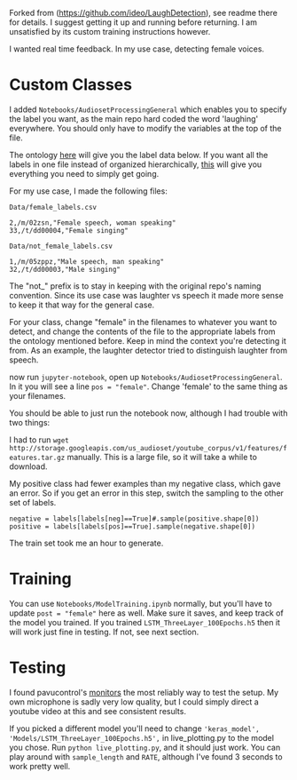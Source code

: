 Forked from (https://github.com/ideo/LaughDetection), see readme there for details. I suggest getting it up and running before returning. I am unsatisfied by its custom training instructions however.

I wanted real time feedback. In my use case, detecting female voices. 

# Custom Classes

I added `Notebooks/AudiosetProcessingGeneral` which enables you to specify the label you want, as the main repo hard coded the word 'laughing' everywhere. You should only have to modify the variables at the top of the file.

The ontology [here](https://research.google.com/audioset/ontology/index.html) will give you the label data below. If you want all the labels in one file instead of organized hierarchically, [this](https://github.com/IBM/audioset-classification/blob/master/audioset_classify/metadata/class_labels_indices.csv) will give you everything you need to simply get going. 

For my use case, I made the following files:

`Data/female_labels.csv `
```
2,/m/02zsn,"Female speech, woman speaking"
33,/t/dd00004,"Female singing"
```

`Data/not_female_labels.csv `
```
1,/m/05zppz,"Male speech, man speaking"
32,/t/dd00003,"Male singing"
```
The "not_" prefix is to stay in keeping with the original repo's naming convention. Since its use case was laughter vs speech it made more sense to keep it that way for the general case. 

For your class, change "female" in the filenames to whatever you want to detect, and change the contents of the file to the appropriate labels from the ontology mentioned before. Keep in mind the context you're detecting it from. As an example, the laughter detector tried to distinguish laughter from speech. 

now run `jupyter-notebook`, open up `Notebooks/AudiosetProcessingGeneral`. In it you will see a line `pos = "female"`. Change 'female' to the same thing as your filenames. 

You should be able to just run the notebook now, although I had trouble with two things:

I had to run `wget http://storage.googleapis.com/us_audioset/youtube_corpus/v1/features/features.tar.gz` manually. This is a large file, so it will take a while to download.

My positive class had fewer examples than my negative class, which gave an error. So if you get an error in this step, switch the sampling to the other set of labels.
```
negative = labels[labels[neg]==True]#.sample(positive.shape[0])
positive = labels[labels[pos]==True].sample(negative.shape[0])
```

The train set took me an hour to generate. 

# Training

You can use `Notebooks/ModelTraining.ipynb` normally, but you'll have to update `post = "female"` here as well. Make sure it saves, and keep track of the model you trained. If you trained `LSTM_ThreeLayer_100Epochs.h5` then it will work just fine in testing. If not, see next section. 

# Testing
I found pavucontrol's [monitors](https://unix.stackexchange.com/questions/82259/how-to-pipe-audio-output-to-mic-input/82297) the most reliably way to test the setup. My own microphone is sadly very low quality, but I could simply direct a youtube video at this and see consistent results.

If you picked a different model you'll need to change `'keras_model', 'Models/LSTM_ThreeLayer_100Epochs.h5',` in live_plotting.py to the model you chose.
Run `python live_plotting.py`, and it should just work. You can play around with `sample_length` and `RATE`, although I've found 3 seconds to work pretty well.
